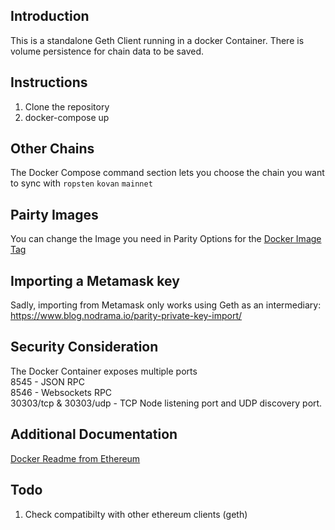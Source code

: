 ## Introduction
This is a standalone Geth Client running in a docker Container. There is volume persistence for chain data to be saved.

## Instructions
1) Clone the repository
2) docker-compose up

## Other Chains
The Docker Compose command section lets you choose the chain you want to sync with
```ropsten``` ```kovan``` ```mainnet```

## Pairty Images
You can change the Image you need in Parity
Options for the [Docker Image Tag](https://hub.docker.com/r/parity/parity)

## Importing a Metamask key
Sadly, importing from Metamask only works using Geth as an intermediary: https://www.blog.nodrama.io/parity-private-key-import/


## Security Consideration
The Docker Container exposes multiple ports <br/>
8545 - JSON RPC <br/>
8546 - Websockets RPC <br/>
30303/tcp & 30303/udp - TCP Node listening port and UDP discovery port.

## Additional Documentation
[Docker Readme from Ethereum](https://github.com/openethereum/wiki/blob/master/Docker.md)

## Todo
1) Check compatibilty with other ethereum clients (geth)